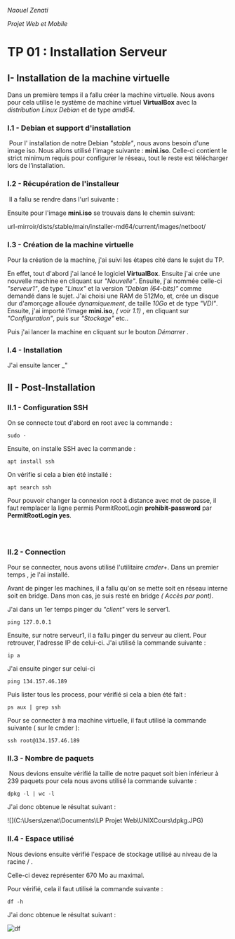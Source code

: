 *Naouel Zenati* 

*Projet Web et Mobile*

# 			 TP 01  : Installation Serveur

## I- Installation de la machine virtuelle

Dans un première temps il a fallu créer la machine virtuelle. Nous avons pour cela utilise le système de machine virtuel **VirtualBox** avec la *distribution Linux Debian* et de type *amd64*.

### 	I.1 - Debian et support d'installation

​	Pour l' installation de notre Debian _"stable"_, nous avons besoin d'une image iso.  Nous allons utilisé l'image suivante :  **mini.iso**. Celle-ci contient le strict minimum requis pour configurer le réseau, tout le reste est télécharger lors de l’installation.

### 	I.2 - Récupération de l'installeur

​	Il a fallu se rendre dans l'url suivante : 

[Debian]: ftp.lip6.fr/pub/linux/distributions/debian/

Ensuite pour l'image **mini.iso** se trouvais dans le chemin suivant:

url-mirroir/dists/stable/main/installer-md64/current/images/netboot/

### 	I.3 - Création de la machine virtuelle

Pour la création de la machine, j'ai suivi les étapes cité dans le sujet du TP.

En effet, tout d'abord j'ai lancé le logiciel __VirtualBox__. Ensuite j'ai crée une nouvelle machine en cliquant sur _"Nouvelle"_. Ensuite, j'ai nommée celle-ci _"serveur1"_, de type _"Linux"_ et la version _"Debian (64-bits)"_ comme demandé dans le sujet. J'ai choisi une RAM de 512Mo, et, crée un disque dur d'amorçage allouée _dynamiquement_, de taille _10Go_ et de type _"VDI"_. Ensuite, j'ai importé l'image **mini.iso**, *( voir 1.1)* , en cliquant sur _"Configuration"_, puis sur _"Stockage"_ etc..

Puis j'ai lancer la machine en cliquant sur le bouton _Démarrer_ .

### 	I.4 - Installation

J'ai ensuite lancer _"



## II - Post-Installation 

### 	II.1 -  Configuration SSH

On se connecte tout d'abord en root avec la commande  :

```
sudo -
```

   Ensuite, on installe SSH avec la commande : 

```
apt install ssh
```

On vérifie si cela a bien été installé :

```
apt search ssh
```

Pour pouvoir changer la connexion root à distance avec mot de passe, il faut remplacer la ligne permis PermitRootLogin **prohibit-password** par **PermitRootLogin yes**. 

```



```

### 	II.2 - Connection

Pour se connecter, nous avons utilisé l'utilitaire _cmder+_. Dans un premier temps , je l'ai installé.

Avant de pinger les machines, il a fallu qu'on se mette soit en réseau interne soit en bridge.  Dans mon cas, je suis resté en bridge _( Accès par pont)_.  

J'ai dans un 1er temps pinger du _"client"_ vers le server1.

```
ping 127.0.0.1
```

Ensuite,  sur notre serveur1, il a fallu pinger du serveur au client. Pour retrouver, l'adresse IP de celui-ci. J'ai utilisé la commande suivante :

```
ip a
```

J'ai ensuite pinger sur celui-ci 

```
ping 134.157.46.189
```

Puis lister tous les process, pour vérifié si cela a bien été fait : 

```
ps aux | grep ssh
```

Pour se connecter à ma machine virtuelle, il faut  utilisé la commande suivante ( sur le cmder ): 

```
ssh root@134.157.46.189
```



### 	II.3 - Nombre de paquets

​	Nous devions ensuite vérifié la taille de notre paquet soit bien inférieur à 239 paquets pour cela nous avons utilisé la commande suivante :

```
dpkg -l | wc -l
```

J'ai donc obtenue le résultat suivant :

![](C:\Users\zenat\Documents\LP Projet Web\UNIXCours\dpkg.JPG)



### 	II.4 - Espace utilisé

Nous devions ensuite vérifié l'espace de stockage utilisé au niveau de la racine / .

Celle-ci devez représenter 670 Mo au maximal. 

Pour vérifié, cela il faut utilisé la commande suivante :

```
df -h
```

 J'ai donc obtenue le résultat suivant : 

![df](https://github.com/NaouelZ/UNIX/df.JPG)